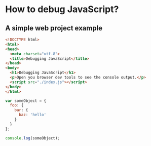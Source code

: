 # How to debug JavaScript?

## A simple web project example


```html
<!DOCTYPE html>
<html>
<head>
  <meta charset="utf-8">
  <title>Debugging JavaScript</title>
</head>
<body>
  <h1>Debugging JavaScript</h1>
  <p>Open you browser dev tools to see the console output.</p>
  <script src="./index.js"></script>
</body>
</html>
```

```js
var someObject = {
  foo: {
    bar: {
      baz: 'hello'
    }
  }
};

console.log(someObject);
```



